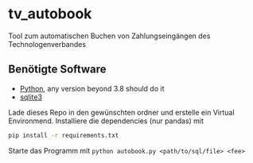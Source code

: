 # tv_autobook
Tool zum automatischen Buchen von Zahlungseingängen des Technologenverbandes

## Benötigte Software

- [Python](https://www.python.org/downloads/), any version beyond 3.8 should do it
- [sqlite3](https://sqlite.org/download.html)

Lade dieses Repo in den gewünschten ordner und erstelle ein Virtual Environmend. Installiere die dependencies (nur pandas) mit

```bash
pip install -r requirements.txt
```

Starte das Programm mit `python autobook.py <path/to/sql/file> <fee>`
